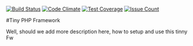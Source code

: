[![Build Status](https://travis-ci.org/jandjerry/tinyfw.svg?branch=master)](https://travis-ci.org/jandjerry/tinyfw)
[![Code Climate](https://codeclimate.com/github/jandjerry/tinyfw/badges/gpa.svg)](https://codeclimate.com/github/jandjerry/tinyfw)
[![Test Coverage](https://codeclimate.com/github/jandjerry/tinyfw/badges/coverage.svg)](https://codeclimate.com/github/jandjerry/tinyfw/coverage)
[![Issue Count](https://codeclimate.com/github/jandjerry/tinyfw/badges/issue_count.svg)](https://codeclimate.com/github/jandjerry/tinyfw)

#Tiny PHP Framework

Well, should we add more description here, how to setup and use this tinny Fw
